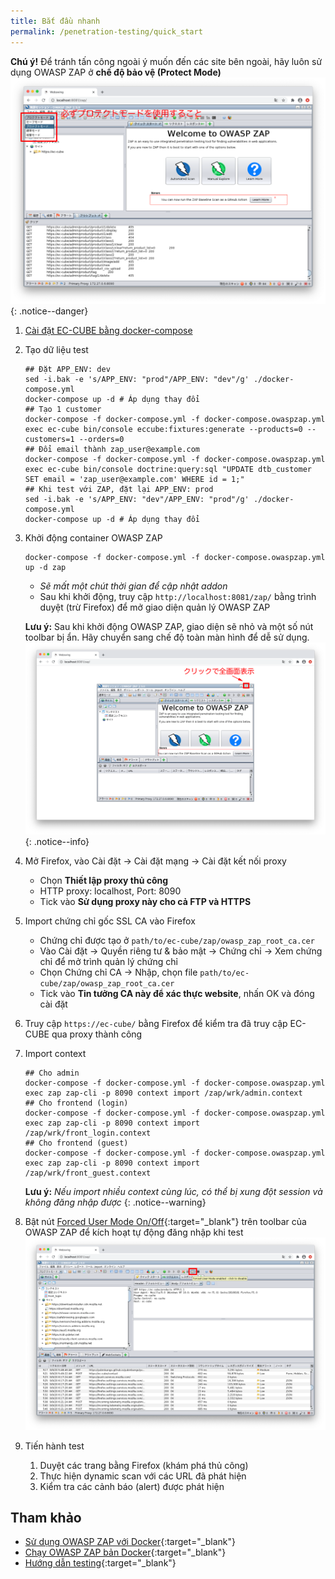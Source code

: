 ```yaml
---
title: Bắt đầu nhanh
permalink: /penetration-testing/quick_start
---
```


**Chú ý!** Để tránh tấn công ngoài ý muốn đến các site bên ngoài, hãy luôn sử dụng OWASP ZAP ở **chế độ bảo vệ (Protect Mode)**
![Sử dụng chế độ Protect Mode](/images/penetration-testing/quick_start_protect_mode.png)
{: .notice--danger}

1. [Cài đặt EC-CUBE bằng docker-compose](https://doc4.ec-cube.net/quickstart/docker_compose_install)
1. Tạo dữ liệu test
    ```shell
    ## Đặt APP_ENV: dev
    sed -i.bak -e 's/APP_ENV: "prod"/APP_ENV: "dev"/g' ./docker-compose.yml
    docker-compose up -d # Áp dụng thay đổi
    ## Tạo 1 customer
    docker-compose -f docker-compose.yml -f docker-compose.owaspzap.yml exec ec-cube bin/console eccube:fixtures:generate --products=0 --customers=1 --orders=0
    ## Đổi email thành zap_user@example.com
    docker-compose -f docker-compose.yml -f docker-compose.owaspzap.yml exec ec-cube bin/console doctrine:query:sql "UPDATE dtb_customer SET email = 'zap_user@example.com' WHERE id = 1;"
    ## Khi test với ZAP, đặt lại APP_ENV: prod
    sed -i.bak -e 's/APP_ENV: "dev"/APP_ENV: "prod"/g' ./docker-compose.yml
    docker-compose up -d # Áp dụng thay đổi
    ```
1. Khởi động container OWASP ZAP
    ```shell
    docker-compose -f docker-compose.yml -f docker-compose.owaspzap.yml up -d zap
    ```
    - *Sẽ mất một chút thời gian để cập nhật addon*
    - Sau khi khởi động, truy cập `http://localhost:8081/zap/` bằng trình duyệt (trừ Firefox) để mở giao diện quản lý OWASP ZAP

    **Lưu ý:** Sau khi khởi động OWASP ZAP, giao diện sẽ nhỏ và một số nút toolbar bị ẩn. Hãy chuyển sang chế độ toàn màn hình để dễ sử dụng.
    ![Toàn màn hình](/images/penetration-testing/quick_start_fullwindow.png)
    {: .notice--info}
1. Mở Firefox, vào Cài đặt → Cài đặt mạng → Cài đặt kết nối proxy
   - Chọn **Thiết lập proxy thủ công**
   - HTTP proxy: localhost, Port: 8090
   - Tick vào **Sử dụng proxy này cho cả FTP và HTTPS**
1. Import chứng chỉ gốc SSL CA vào Firefox
   - Chứng chỉ được tạo ở `path/to/ec-cube/zap/owasp_zap_root_ca.cer`
   - Vào Cài đặt → Quyền riêng tư & bảo mật → Chứng chỉ → Xem chứng chỉ để mở trình quản lý chứng chỉ
   - Chọn Chứng chỉ CA → Nhập, chọn file `path/to/ec-cube/zap/owasp_zap_root_ca.cer`
   - Tick vào **Tin tưởng CA này để xác thực website**, nhấn OK và đóng cài đặt
1. Truy cập `https://ec-cube/` bằng Firefox để kiểm tra đã truy cập EC-CUBE qua proxy thành công
1. Import context
    ```shell
    ## Cho admin
    docker-compose -f docker-compose.yml -f docker-compose.owaspzap.yml exec zap zap-cli -p 8090 context import /zap/wrk/admin.context
    ## Cho frontend (login)
    docker-compose -f docker-compose.yml -f docker-compose.owaspzap.yml exec zap zap-cli -p 8090 context import /zap/wrk/front_login.context
    ## Cho frontend (guest)
    docker-compose -f docker-compose.yml -f docker-compose.owaspzap.yml exec zap zap-cli -p 8090 context import /zap/wrk/front_guest.context
    ```
   **Lưu ý:** *Nếu import nhiều context cùng lúc, có thể bị xung đột session và không đăng nhập được*
   {: .notice--warning}
1. Bật nút [Forced User Mode On/Off](https://www.zaproxy.org/docs/desktop/ui/tltoolbar/#--forced-user-mode-on--off){:target="_blank"} trên toolbar của OWASP ZAP để kích hoạt tự động đăng nhập khi test
   ![Forced User Mode On/Off](/images/penetration-testing/quick_start_forceusermode.png)
1. Tiến hành test
   1. Duyệt các trang bằng Firefox (khám phá thủ công)
   1. Thực hiện dynamic scan với các URL đã phát hiện
   1. Kiểm tra các cảnh báo (alert) được phát hiện


## Tham khảo

- [Sử dụng OWASP ZAP với Docker](https://pc.atsuhiro-me.net/entry/2019/08/19/011324){:target="_blank"}
- [Chạy OWASP ZAP bản Docker](https://qiita.com/koujimatsuda11/items/83558cd62c20141ebdda){:target="_blank"}
- [Hướng dẫn testing](https://owasp.org/www-pdf-archive/OTGv3Japanese.pdf){:target="_blank"}
